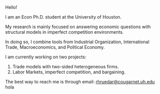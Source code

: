 Hello!

I am an Econ Ph.D. student at the University of Houston. 

My research is mainly focused on answering economic questions with structural models in imperfect competition environments.

In doing so, I combine tools from Industrial Organization, International Trade, Macroeconomics, and Political Economy.

I am currently working on two projects:
1. Trade models with two-sided heterogeneous firms.
2. Labor Markets, imperfect competition, and bargaining.

The best way to reach me is through email: rhruedar@cougarnet.uh.edu
hola
